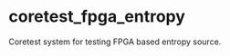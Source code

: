 coretest_fpga_entropy
=====================

Coretest system for testing FPGA based entropy source.

